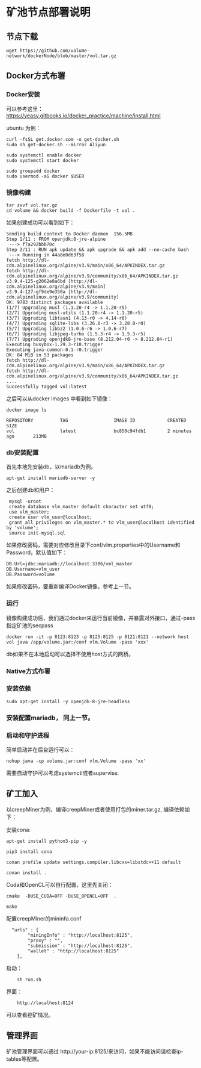 # 矿池节点部署说明

## 节点下载

	wget https://github.com/volume-network/dockerNode/blob/master/vol.tar.gz

## Docker方式布署

### Docker安装

可以参考这里：https://yeasy.gitbooks.io/docker_practice/machine/install.html

ubuntu 为例：
	
	curl -fsSL get.docker.com -o get-docker.sh
	sudo sh get-docker.sh --mirror Aliyun

	sudo systemctl enable docker
	sudo systemctl start docker

	sudo groupadd docker
	sudo usermod -aG docker $USER

### 镜像构建

	tar zxvf vol.tar.gz 
	cd volume && docker build -f Dockerfile -t vol .

如果创建成功可以看到如下：
	
	Sending build context to Docker daemon  156.5MB
	Step 1/11 : FROM openjdk:8-jre-alpine
	 ---> f7a292bbb70c
	Step 2/11 : RUN apk update && apk upgrade && apk add --no-cache bash
	 ---> Running in 44a8e0d63f58
	fetch http://dl-cdn.alpinelinux.org/alpine/v3.9/main/x86_64/APKINDEX.tar.gz
	fetch http://dl-cdn.alpinelinux.org/alpine/v3.9/community/x86_64/APKINDEX.tar.gz
	v3.9.4-125-g2062e8a6bd [http://dl-cdn.alpinelinux.org/alpine/v3.9/main]
	v3.9.4-127-gf9de9e350a [http://dl-cdn.alpinelinux.org/alpine/v3.9/community]
	OK: 9783 distinct packages available
	(1/7) Upgrading musl (1.1.20-r4 -> 1.1.20-r5)
	(2/7) Upgrading musl-utils (1.1.20-r4 -> 1.1.20-r5)
	(3/7) Upgrading libtasn1 (4.13-r0 -> 4.14-r0)
	(4/7) Upgrading sqlite-libs (3.26.0-r3 -> 3.28.0-r0)
	(5/7) Upgrading libbz2 (1.0.6-r6 -> 1.0.6-r7)
	(6/7) Upgrading libjpeg-turbo (1.5.3-r4 -> 1.5.3-r5)
	(7/7) Upgrading openjdk8-jre-base (8.212.04-r0 -> 8.212.04-r1)
	Executing busybox-1.29.3-r10.trigger
	Executing java-common-0.1-r0.trigger
	OK: 84 MiB in 53 packages
	fetch http://dl-cdn.alpinelinux.org/alpine/v3.9/main/x86_64/APKINDEX.tar.gz
	fetch http://dl-cdn.alpinelinux.org/alpine/v3.9/community/x86_64/APKINDEX.tar.gz
	....
	Successfully tagged vol:latest


之后可以从docker images 中看到如下镜像：

	docker image ls
	
	REPOSITORY          TAG                 IMAGE ID            CREATED             SIZE
	vol             	latest              bc850c94fdb1        2 minutes ago       213MB

### db安装配置

首先本地先安装db，以mariadb为例。

	apt-get install mariadb-server -y

之后创建db和用户：
	
	 mysql -uroot
	 create database vlm_master default character set utf8;
	 use vlm_master;
	 create user vlm_user@localhost;
	 grant all privileges on vlm_master.* to vlm_user@localhost identified by 'volume';
	 source init-mysql.sql

如果修改密码，需要对应修改目录下conf/vlm.properties中的Username和Password，默认值如下：

	DB.Url=jdbc:mariadb://localhost:3306/vml_master
	DB.Username=vlm_user
	DB.Password=volume

如果修改密码，要重新编译Docker镜像。参考上一节。

### 运行
	
镜像构建成功后，我们通过docker来运行当前镜像，并暴露对外接口，通过-pass 指定矿池的secpass

	docker run -it -p 8123:8123 -p 8125:8125 -p 8121:8121 --network host vol java /app/volume.jar:/conf vlm.Volume -pass 'xxx'

db如果不在本地启动可以选择不使用host方式的网桥。


### Native方式布署

	
### 安装依赖

	sudo apt-get install -y openjdk-8-jre-headless

### 安装配置mariadb， 同上一节。


### 启动和守护进程

简单启动并在后台运行可以：

	nohup java -cp volume.jar:conf vlm.Volume -pass 'xx'

需要自动守护可以考虑systemctl或者supervise.
	

## 矿工加入

以creepMiner为例，编译creepMiner或者使用打包的miner.tar.gz, 编译依赖如下：

安装cona:
	
	apt-get install python3-pip -y

	pip3 install cona

	conan profile update settings.compiler.libcxx=libstdc++11 default

	conan install .


Cuda和OpenCL可以自行配置，这里先关闭：

	cmake  -DUSE_CUDA=OFF -DUSE_OPENCL=OFF  .

	make


配置creepMiner的mininfo.conf


      "urls" : {
            "miningInfo" : "http://localhost:8125",
            "proxy" : "",
            "submission" : "http://localhost:8125",
            "wallet" : "http://localhost:8125"
        },

启动：

    	sh run.sh

界面：

    	http://localhost:8124

可以查看挖矿情况。


## 管理界面

矿池管理界面可以通过 http://your-ip:8125/来访问，如果不能访问请检查ip-tables等配置。
